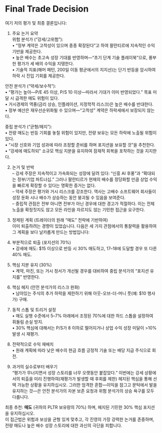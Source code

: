 # Final Trade Decision

여기 저의 평가 및 최종 결론입니다:

1. 주요 논거 요약  
위험 분석가 (“강세/고위험”):  
• “정부 계약은 고착성이 있으며 종종 확장된다”고 하여 팔란티르에 지속적인 수익 기반을 제공한다.  
• 높은 배수는 초고속 성장 기대를 반영하며—“초기 단계 기술 플레이북”으로, 풍부한 평가가 세 배의 수익을 지탱한다.  
• 기술적 지표(해머 패턴, 200일 이동 평균에서의 지지선)는 단기 반등을 암시하여 하락 시 진입 기회를 제공한다.

안전 분석가 (“약세/보수적”):  
• “평가는 높아—P/E 45 이상, P/S 10 이상—따라서 기대가 이미 반영되었다.” 목표 미달 시 급격한 매도 위험이 있다.  
• 거시경제의 역풍(금리 상승, 인플레이션, 지정학적 리스크)은 높은 배수를 반대한다.  
• 정부 예산은 재우선순위화될 수 있으며—“고착성” 계약은 하락세에서 보장되지 않는다.

중립 분석가 (“균형/헤지”):  
• 전량 매도는 반등 기회를 놓칠 위험이 있지만, 전량 보유는 모든 하락에 노출될 위험이 있다.  
• “시장 신호와 기업 성과에 따라 조정할 준비를 하며 포지션을 보유할 것”을 추천한다.  
• “강세에 매도하되” 소규모 핵심 지분을 유지하여 잠재적 회복을 포착하는 것을 지지한다.

2. 논거 및 반박  
– 강세 주장은 지속적이고 가속화되는 성장에 달려 있다: “신흥 AI 후풍”과 “확대되는 정부/기업 파트너십.” 그러나 팔란티르가 현재의 배수를 정당화할 만큼 상업 수익을 빠르게 확장할 수 있다는 명확한 증거는 없다.  
– 약세 주장은 평가와 거시 리스크를 강조한다. 역사는 고배수 소프트웨어 회사들이 성장 둔화 시나 배수가 상승하는 동안 붕괴될 수 있음을 보여준다.  
– 중립적 관점은 전부 아니면 전부가 아닌 경우에 대한 경고가 적절하다. 이는 전체 노출을 확정짓지도 않고 모든 라인을 자르지도 않는 기민한 접근을 요구한다.

3. 정제된 계획 (트레이더의 원래 “매도” 전략에 기반하여)  
이미 퇴출하려는 경향이 있었습니다. 다음은 세 가지 관점에서의 통찰력을 활용하여 그 계획을 보다 날카롭게 만드는 방법입니다:  
1. 부분적으로 퇴출 (포지션의 70%)  
   • 강세에 매도: $15 이상으로 반등 시 30% 매도하고, $17–$18에 도달할 경우 또 다른 40% 매도.  
2. 핵심 지분 유지 (30%)  
   • 계약, 마진, 또는 거시 정서가 개선될 경우를 대비하여 중립 분석가의 “포지션 유지를” 반영한다.  
3. 핵심 헤지 (안전 분석가의 리스크 완화)  
   • 남아있는 주식의 추가 하락을 제한하기 위해 아웃-오브-더-머니 풋(예: $10 행사가) 구매.  
4. 동적 스톱 및 트리거 설정  
   • 매도 실행 수준에서 5–7% 아래에서 조정된 70%에 대한 하드 스톱을 설정하여 휘둘림 손실 방지.  
   • 30% 핵심에 대해서는 P/S가 8 이하로 떨어지거나 상업 수익 성장 미달이 >10% 발생 시 재평가.  
5. 전략적으로 수익 재배치  
   • 원래 계획에 따라 낮은 배수의 현금 흐름 긍정적 기술 또는 배당 지급 주식으로 회전.

4. 과거의 실수로부터 배우기  
“평가가 무너지면서 성장 스토리를 너무 오랫동안 붙잡았다.” 이번에는 강세 상황에서의 퇴출을 미리 진행하여(재평가가 발생할 때 후회를 제한) 헤지된 핵심을 통해 선택 가능한 상황을 유지하십시오. 그러한 엄격한 혼합—이익을 잠그고 문턱에서 발을 유지하는 것—은 안전 분석가의 자본 보존 요청과 위험 분석가의 상승 욕구를 모두 다룹니다.

최종 추천: **매도** (귀하의 PLTR 보유량의 70%) 하며, 헤지된 기민한 30% 핵심 포지션을 유지하십시오.  
이 접근법은 위험과 보상을 균형 있게 맞추고, 각 진영의 가장 강력한 논거를 존중하며, 전량 매도나 높은 배수 성장 스토리에 대한 과신의 극단을 피합니다.
